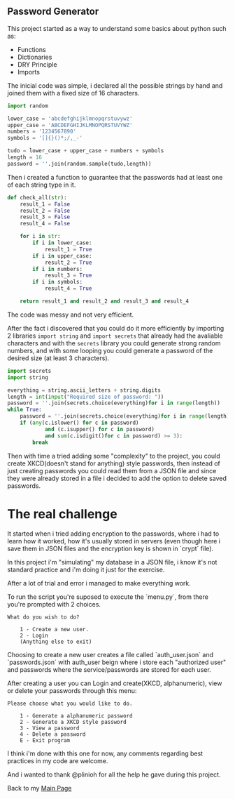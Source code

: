 ## Password Generator

This project started as a way to understand some basics about python such as:
- Functions
- Dictionaries
- DRY Principle
- Imports

The inicial code was simple, i declared all the possible strings by hand and joined them with a fixed size of 16 characters. 
```py
import random

lower_case = 'abcdefghijklmnopqrstuvywz'
upper_case = 'ABCDEFGHIJKLMNOPQRSTUVYWZ'
numbers = '1234567890'
symbols = '[]{}()*;/,_-'

tudo = lower_case + upper_case + numbers + symbols
length = 16
password = ''.join(random.sample(tudo,length))
```

Then i created a function to guarantee that the passwords had at least one of each string type in it.
```py
def check_all(str):
    result_1 = False
    result_2 = False
    result_3 = False
    result_4 = False

    for i in str:
        if i in lower_case:
            result_1 = True
        if i in upper_case:
            result_2 = True
        if i in numbers:
            result_3 = True
        if i in symbols:
            result_4 = True

    return result_1 and result_2 and result_3 and result_4
```
The code was messy and not very efficient.

After the fact i discovered that you could do it more efficiently by importing 2 libraries `import string` and `import secrets` that already had the avaliable characters and with the `secrets` library you could generate strong random numbers, and with some looping you could generate a password of the desired size (at least 3 characters).
```py
import secrets
import string

everything = string.ascii_letters + string.digits
length = int(input("Required size of password: "))
password = ''.join(secrets.choice(everything)for i in range(length))
while True:
    password = ''.join(secrets.choice(everything)for i in range(length))
    if (any(c.islower() for c in password)
            and (c.isupper() for c in password)
            and sum(c.isdigit()for c in password) >= 3):
        break
```

Then with time a tried adding some "complexity" to the project, you could create XKCD(doesn't stand for anything) style passwords, then instead of just creating passwords you could read them from a JSON file and since they were already stored in a file i decided to add the option to delete saved passwords.

# The real challenge

It started when i tried adding encryption to the passwords, where i had to learn how it worked, how it's usually stored in servers (even though here i save them in JSON files and the encryption key is shown in ´crypt´ file).

In this project i'm "simulating" my database in a JSON file, i know it's not standard practice and i'm doing it just for the exercise.

After a lot of trial and error i managed to make everything work.

To run the script you're suposed to execute the ´menu.py´, from there you're prompted with 2 choices. 
```
What do you wish to do?

    1 - Create a new user.
    2 - Login
    (Anything else to exit)
```
Choosing to create a new user creates a file called ´auth_user.json´ and ´passwords.json´ with auth_user beign where i store each "authorized user" and passwords where the service/passwords are stored for each user.

After creating a user you can Login and create(XKCD, alphanumeric), view or delete your passwords through this menu:
```
Please choose what you would like to do.

    1 - Generate a alphanumeric password
    2 - Generate a XKCD style password
    3 - View a password
    4 - Delete a password
    E - Exit program
```

I think i'm done with this one for now, any comments regarding best practices in my code are welcome.

And i wanted to thank @plinioh for all the help he gave during this project.

Back to my [Main Page](https://github.com/Pinduca23)